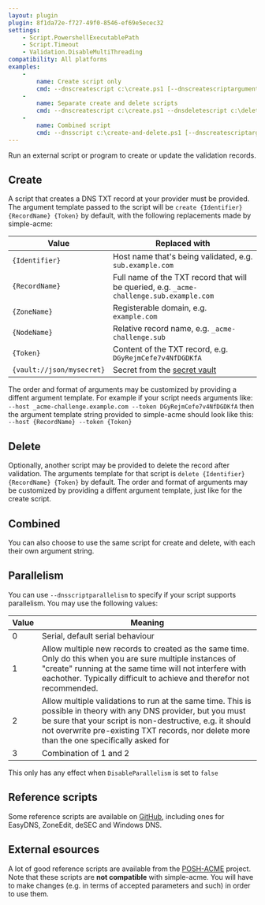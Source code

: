 ```yaml
---
layout: plugin
plugin: 8f1da72e-f727-49f0-8546-ef69e5ecec32
settings:
    - Script.PowershellExecutablePath
    - Script.Timeout
    - Validation.DisableMultiThreading
compatibility: All platforms
examples:
    -
        name: Create script only
        cmd: ‑‑dnscreatescript c:\create.ps1 [‑‑dnscreatescriptarguments {args}]
    -
        name: Separate create and delete scripts
        cmd: ‑‑dnscreatescript c:\create.ps1 ‑‑dnsdeletescript c:\delete.ps1 [‑‑dnscreatescriptarguments {args}] [‑‑dnsdeletescriptarguments {args}]
    - 
        name: Combined script
        cmd: ‑‑dnsscript c:\create-and-delete.ps1 [‑‑dnscreatescriptarguments {args}] [‑‑dnsdeletescriptarguments {args}]
---
```

Run an external script or program to create or update the validation records.

## Create
A script that creates a DNS TXT record at your provider must be provided. The argument template 
passed to the script will be `create {Identifier} {RecordName} {Token}` by default, with the following 
replacements made by simple-acme:

<div class="table-responsive my-4 me-5 pe-5">
    <table class="table table-striped">
        <thead>
            <tr><th>Value</th><th>Replaced with</th></tr>
        </thead>
        <tbody>
            <tr><td><code>{Identifier}</code></td><td>Host name that's being validated, e.g. <code>sub.example.com</code></td></tr>
            <tr><td><code>{RecordName}</code></td><td>Full name of the TXT record that will be queried, e.g. <code>_acme-challenge.sub.example.com</code></td></tr>
            <tr><td><code>{ZoneName}</code></td><td>Registerable domain, e.g. <code>example.com</code></td></tr>
            <tr><td><code>{NodeName}</code></td><td>Relative record name, e.g. <code>_acme-challenge.sub</code></td></tr>
            <tr><td><code>{Token}</code></td><td>Content of the TXT record, e.g. <code>DGyRejmCefe7v4NfDGDKfA</code></td></tr>
            <tr><td><code>{vault://json/mysecret}</code></td><td>Secret from the <a href="/manual/advanced-use/secret-management">secret vault</a></td></tr>
            </tbody></table></div>

The order and format of arguments may be customized by providing a diffent argument template. For example if your script needs arguments like: `‑‑host _acme-challenge.example.com ‑‑token DGyRejmCefe7v4NfDGDKfA` then the argument template string provided to simple-acme should look like this: `‑‑host {RecordName} ‑‑token {Token}`

## Delete
Optionally, another script may be provided to delete the record after validation. The arguments template for that
script is `delete {Identifier} {RecordName} {Token}` by default. The order and format of arguments may be 
customized by providing a diffent argument template, just like for the create script. 

## Combined
You can also choose to use the same script for create and delete, with each their own argument string.

## Parallelism
You can use `‑‑dnsscriptparallelism` to specify if your script supports parallelism. You may use the following values:

<div class="table-responsive my-4 me-5 pe-5">
    <table class="table table-striped">
        <thead>
            <tr><th>Value</th><th>Meaning</th></tr>
        </thead>
        <tbody>
            <tr><td>0</td><td>Serial, default serial behaviour</td></tr>
            <tr><td>1</td><td>Allow multiple new records to created as the same time. Only do this when you are sure multiple instances of "create" running at the same time will not interfere with eachother. Typically difficult to achieve and therefor not recommended.</td></tr>
            <tr><td>2</td><td>Allow multiple validations to run at the same time. This is possible in theory with any DNS provider, but you must be sure that your script is non-destructive, e.g. it should not overwrite pre-existing TXT records, nor delete more than the one specifically asked for</td></tr>
            <tr><td>3</td><td>Combination of 1 and 2</td></tr>
            </tbody></table></div>

<div class="callout-block callout-block-warning pb-1 mt-3">
    <div class="content">
        <p>This only has any effect when <code>DisableParallelism</code> is set to <code>false</code></p>
    </div>
</div>

## Reference scripts
Some reference scripts are available on [GitHub](https://github.com/simple-acme/reference-scripts/tree/main/Validation), including ones for EasyDNS, ZoneEdit, deSEC and Windows DNS.

## External esources
A lot of good reference scripts are available from the 
[POSH-ACME](https://github.com/rmbolger/Posh-ACME/tree/master/Posh-ACME/DnsPlugins)
project. Note that these scripts are **not compatible** with simple-acme. You will have
to make changes (e.g. in terms of accepted parameters and such) in order to use them.